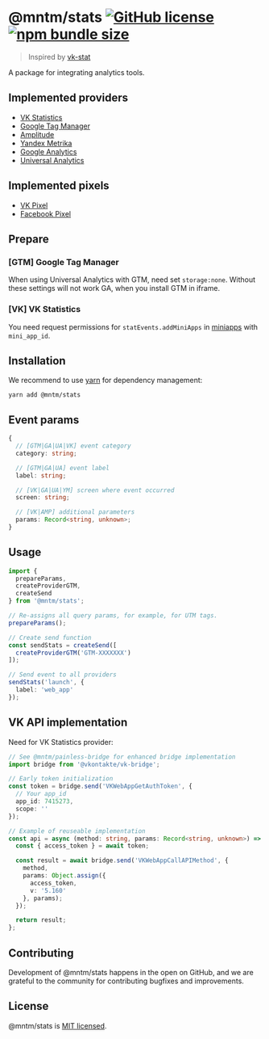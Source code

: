 # @mntm/stats [![GitHub license](https://img.shields.io/badge/license-MIT-blue.svg)](https://github.com/maxi-team/stats/blob/master/LICENSE) [![npm bundle size](https://img.shields.io/bundlephobia/min/@mntm/stats)](https://bundlephobia.com/result?p=@mntm/stats)

> Inspired by [vk-stat](https://github.com/denismart/vk-stat)

A package for integrating analytics tools.

## Implemented providers

- [VK Statistics](https://vk.com/dev/statEvents.addMiniApps)
- [Google Tag Manager](https://tagmanager.google.com)
- [Amplitude](https://amplitude.com)
- [Yandex Metrika](https://metrika.yandex.ru)
- [Google Analytics](https://analytics.google.com)
- [Universal Analytics](https://analytics.google.com)

## Implemented pixels

- [VK Pixel](https://vk.com/faq12142)
- [Facebook Pixel](https://www.facebook.com/business/learn/facebook-ads-pixel)

## Prepare

### [GTM] Google Tag Manager

When using Universal Analytics with GTM, need set `storage:none`. Without these settings will not work GA, when you install GTM in iframe.

### [VK] VK Statistics

You need request permissions for `statEvents.addMiniApps` in [miniapps](http://vk.link/miniapps) with `mini_app_id`.

## Installation

We recommend to use [yarn](https://classic.yarnpkg.com/en/docs/install/) for dependency management:

```shell
yarn add @mntm/stats
```

## Event params

```typescript
{
  // [GTM|GA|UA|VK] event category
  category: string;

  // [GTM|GA|UA] event label
  label: string;

  // [VK|GA|UA|YM] screen where event occurred
  screen: string;

  // [VK|AMP] additional parameters
  params: Record<string, unknown>;
}
```

## Usage

```typescript
import {
  prepareParams,
  createProviderGTM,
  createSend
} from '@mntm/stats';

// Re-assigns all query params, for example, for UTM tags.
prepareParams();

// Create send function
const sendStats = createSend([
  createProviderGTM('GTM-XXXXXXX')
]);

// Send event to all providers
sendStats('launch', {
  label: 'web_app'
});
```

## VK API implementation

Need for VK Statistics provider:

```typescript
// See @mntm/painless-bridge for enhanced bridge implementation
import bridge from '@vkontakte/vk-bridge';

// Early token initialization
const token = bridge.send('VKWebAppGetAuthToken', {
  // Your app_id
  app_id: 7415273,
  scope: ''
});

// Example of reuseable implementation
const api = async (method: string, params: Record<string, unknown>) => {
  const { access_token } = await token;

  const result = await bridge.send('VKWebAppCallAPIMethod', {
    method,
    params: Object.assign({
      access_token,
      v: '5.160'
    }, params);
  });

  return result;
};
```

## Contributing

Development of @mntm/stats happens in the open on GitHub, and we are grateful to the community for contributing bugfixes and improvements.

## License

@mntm/stats is [MIT licensed](./LICENSE).
